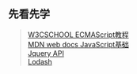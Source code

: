 先看先学
---

> [W3CSCHOOL ECMAScript教程](https://www.w3cschool.cn/ecmascript/)<br>
> [MDN web docs JavaScript基础](https://developer.mozilla.org/zh-CN/docs/Learn/Getting_started_with_the_web/JavaScript_basics)<br>
> [Jquery API](http://jquery.cuishifeng.cn/)<br>
> [Lodash](https://www.lodashjs.com/)
